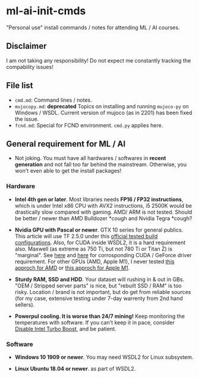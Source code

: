 # ml-ai-init-cmds #

"Personal use" install commands / notes for attending ML / AI courses.

## Disclaimer ##

I am not taking any responsibility! Do not expect me constantly tracking the compability issues!

## File list ##

- `cmd.md`: Command lines / notes.
- `mujocopy.md`: **deprecated** Topics on installing and running `mujoco-py` on Windows / WSDL. Current version of mujoco (as in 2201) has been fixed the issue.
- `fcnd.md`: Special for FCND environment. `cmd.py` applies here.

## General requirement for ML / AI ##

- Not joking. You must have all hardwares / softwares in **recent generation** and not fall too far behind the mainstream. Otherwise, you won't even able to get the install packages!

### Hardware ###

- **Intel 4th gen or later**. Most libraries needs **FP16 / FP32 instructions**, which is under Intel x86 CPU with AVX2 instructions, i5 2500K would be drastically slow compared with gaming. AMD/ ARM is not tested. Should be better / newer than AMD Bulldozer \*cough and Nvidia Tegra \*cough?

- **Nvidia GPU with Pascal or newer**. GTX 10 series for general publics. This article will use TF 2.5.0 under this [official tested build configurations](https://www.tensorflow.org/install/source#gpu).
Also, for CUDA inside WSDL2, it is a hard requirement also. Maxwell (as extreme as 750 Ti, but not 780 Ti or Titan Z) is "marginal". See [here](https://docs.nvidia.com/deploy/cuda-compatibility/) and [here](https://developer.nvidia.com/cuda-gpus#compute) for corrosponding CUDA / GeForce driver requirement. For other GPUs (AMD, Apple M1), I never tested [this approch for AMD](https://www.amd.com/en/technologies/infinity-hub/tensorflow) or [this approch for Apple M1](https://github.com/apple/tensorflow_macos). 

- **Sturdy RAM, SSD and HDD**. Your dataset will rushing in & out in GBs. "OEM / Stripped server parts" is nice, but "rebuilt SSD / RAM" is too risky. Location / brand is not important, but do get from reliable sources (for my case, extensive testing under 7-day warrenty from 2nd hand sellers).

- **Powerpul cooling. It is worse than 24/7 mining!** Keep monitoring the temperatures with software. If you can't keep it in pace, consider [Disable Intel Turbo Boost](https://www.geeks3d.com/20170213/how-to-disable-intel-turbo-boost-technology-on-a-notebook/), and be patient.

### Software ###

- **Windows 10 1909 or newer**. You may need WSDL2 for Linux subsystem.

- **Linux Ubuntu 18.04 or newer**. as part of WSDL2.
